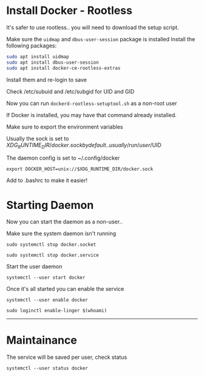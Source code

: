 # Install Docker - Rootless
It's safer to use rootless.. you will need to download the setup script.

Make sure the `uidmap` and `dbus-user-session` package is installed
Install the following packages:
```bash
sudo apt install uidmap
sudo apt install dbus-user-session
sudo apt install docker-ce-rootless-extras
```
Install them and re-login to save

Check /etc/subuid and /etc/subgid for UID and GID

Now you can run `dockerd-rootless-setuptool.sh` as a non-root user

If Docker is installed, you may have that command already installed.

Make sure to export the environment variables

Usually the sock is set to $XDG_RUNTIME_DIR/docker.sock by default.. usually /run/user/$UID

The daemon config is set to ~/.config/docker

`export DOCKER_HOST=unix://$XDG_RUNTIME_DIR/docker.sock`

Add to .bashrc to make it easier!

# Starting Daemon
Now you can start the daemon as a non-user..

Make sure the system daemon isn't running

`sudo systemctl stop docker.socket`

`sudo systemctl stop docker.service`

Start the user daemon

`systemctl --user start docker`

Once it's all started you can enable the service

`systemctl --user enable docker`

`sudo loginctl enable-linger $(whoami)`

- - - -

# Maintainance 
The service will be saved per user, check status

`systemctl --user status docker`


